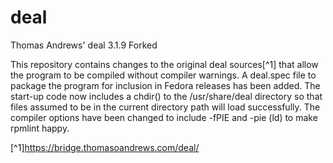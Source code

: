 # deal
Thomas Andrews' deal 3.1.9 Forked

This repository contains changes to the original deal sources[^1] that
allow the program to be compiled without compiler warnings.  A
deal.spec file to package the program for inclusion in Fedora releases
has been added.  The start-up code now includes a chdir() to the
/usr/share/deal directory so that files assumed to be in the current
directory path will load successfully.  The compiler options have been
changed to include -fPIE and -pie (ld) to make rpmlint happy.

[^1]https://bridge.thomasoandrews.com/deal/
